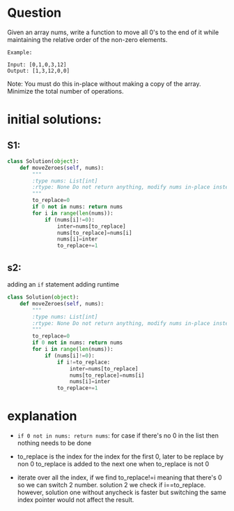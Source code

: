 # Question
Given an array nums, write a function to move all 0's to the end of it while maintaining the relative order of the non-zero elements.

```
Example:

Input: [0,1,0,3,12]
Output: [1,3,12,0,0]
```

Note:
You must do this in-place without making a copy of the array.
Minimize the total number of operations.

# initial solutions:

## S1:
```python
class Solution(object):
    def moveZeroes(self, nums):
        """
        :type nums: List[int]
        :rtype: None Do not return anything, modify nums in-place instead.
        """
        to_replace=0
        if 0 not in nums: return nums
        for i in range(len(nums)):
            if (nums[i]!=0):
                inter=nums[to_replace]
                nums[to_replace]=nums[i]
                nums[i]=inter
                to_replace+=1

```

## s2: 
adding an `if` statement adding runtime
```python
class Solution(object):
    def moveZeroes(self, nums):
        """
        :type nums: List[int]
        :rtype: None Do not return anything, modify nums in-place instead.
        """
        to_replace=0
        if 0 not in nums: return nums
        for i in range(len(nums)):
            if (nums[i]!=0):
                if i!=to_replace:
                    inter=nums[to_replace]
                    nums[to_replace]=nums[i]
                    nums[i]=inter
                to_replace+=1

```

# explanation
* `if 0 not in nums: return nums`: for case if there's no 0 in the list then nothing needs to be done
* to_replace is the index for the index for the first 0, later to be replace by non 0
	to_replace is added to the next one when to_replace is not 0

* iterate over all the index, if we find to_replace!=i meaning that there's 0 so we can switch 2 number. 
solution 2 we check if i==to_replace. however, solution one without anycheck is faster but switching the 
same index pointer would not affect the result.